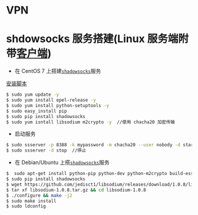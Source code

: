 # VPN



# shdowsocks 服务搭建(Linux 服务端附带[客户端](../chapters/chapter1.md))

+ 在 CentOS 7 上搭建[`shadowsocks`](https://github.com/shadowsocks/shadowsocks/wiki/)服务

 [安装脚本]()

 ```bash
 $ sudo yum update -y
 $ sudo yum install epel-release -y
 $ sudo yum install python-setuptools -y
 $ sudo easy_install pip
 $ sudo pip install shadowsocks
 $ sudo yum isntall libsodium m2crypto -y  //使用 chacha20 加密传输
 ```

+ 启动服务

 ```bash
 $ sudo ssserver -p 8388 -k mypassword -m chacha20 --user nobody -d start  //后台运行
 $ sudo ssserver -d stop  //停止
 ```

+ 在 Debian/Ubuntu 上搭[`shadowsocks`](https://github.com/shadowsocks/shadowsocks/wiki/)服务 

```bash
$  sudo apt-get install python-pip python-dev python-m2crypto build-essential -y 
$ sudo pip install shadowsocks
$ wget https://github.com/jedisct1/libsodium/releases/download/1.0.8/libsodium-1.0.8.tar.gz //使用 chacha20 加密传输
$ tar xf libsodium-1.0.8.tar.gz && cd libsodium-1.0.8
$ ./configure && make -j2
$ sudo make install
$ sudo ldconfig
```